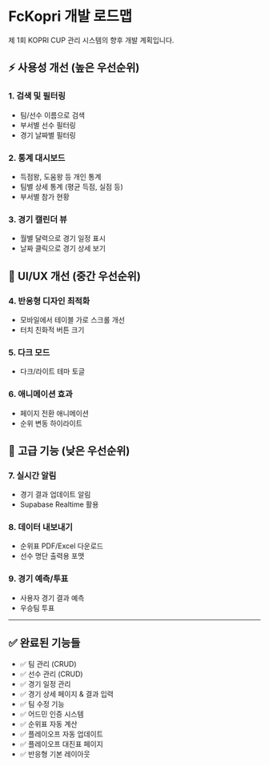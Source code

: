 # FcKopri 개발 로드맵

제 1회 KOPRI CUP 관리 시스템의 향후 개발 계획입니다.

## ⚡ 사용성 개선 (높은 우선순위)

### 1. 검색 및 필터링
- 팀/선수 이름으로 검색
- 부서별 선수 필터링
- 경기 날짜별 필터링

### 2. 통계 대시보드
- 득점왕, 도움왕 등 개인 통계
- 팀별 상세 통계 (평균 득점, 실점 등)
- 부서별 참가 현황

### 3. 경기 캘린더 뷰
- 월별 달력으로 경기 일정 표시
- 날짜 클릭으로 경기 상세 보기

## 🎨 UI/UX 개선 (중간 우선순위)

### 4. 반응형 디자인 최적화
- 모바일에서 테이블 가로 스크롤 개선
- 터치 친화적 버튼 크기

### 5. 다크 모드
- 다크/라이트 테마 토글

### 6. 애니메이션 효과
- 페이지 전환 애니메이션
- 순위 변동 하이라이트

## 🚀 고급 기능 (낮은 우선순위)

### 7. 실시간 알림
- 경기 결과 업데이트 알림
- Supabase Realtime 활용

### 8. 데이터 내보내기
- 순위표 PDF/Excel 다운로드
- 선수 명단 출력용 포맷

### 9. 경기 예측/투표
- 사용자 경기 결과 예측
- 우승팀 투표

---

## ✅ 완료된 기능들

- ✅ 팀 관리 (CRUD)
- ✅ 선수 관리 (CRUD)
- ✅ 경기 일정 관리
- ✅ 경기 상세 페이지 & 결과 입력
- ✅ 팀 수정 기능
- ✅ 어드민 인증 시스템
- ✅ 순위표 자동 계산
- ✅ 플레이오프 자동 업데이트
- ✅ 플레이오프 대진표 페이지
- ✅ 반응형 기본 레이아웃